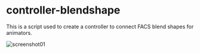 # controller-blendshape
This is a script used to create a controller to connect FACS blend shapes for animators.

![screenshot01](https://user-images.githubusercontent.com/116748734/198893943-e7f31469-954c-4244-984a-de095e053ff0.png)
